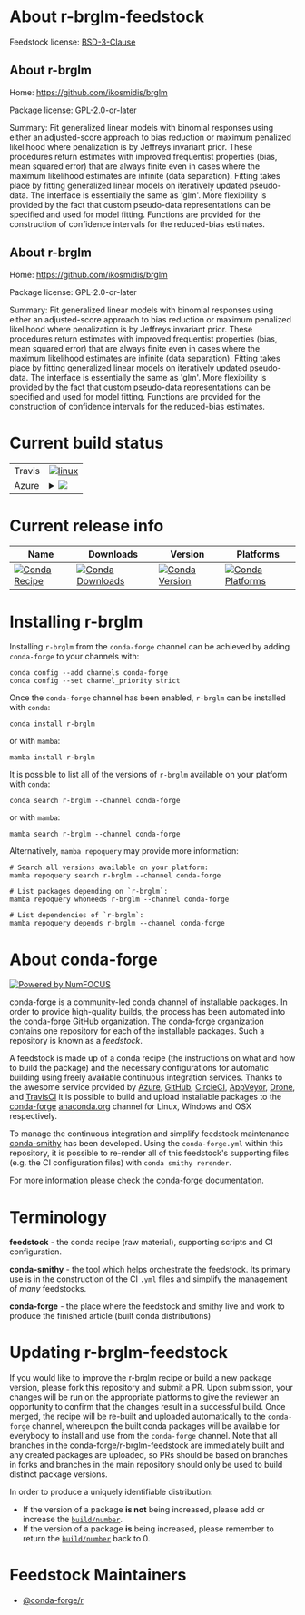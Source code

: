 About r-brglm-feedstock
=======================

Feedstock license: [BSD-3-Clause](https://github.com/conda-forge/r-brglm-feedstock/blob/main/LICENSE.txt)


About r-brglm
-------------

Home: https://github.com/ikosmidis/brglm

Package license: GPL-2.0-or-later

Summary: Fit generalized linear models with binomial responses using either an adjusted-score approach to bias reduction or maximum penalized likelihood where penalization is by Jeffreys invariant prior. These procedures return estimates with improved frequentist properties (bias, mean squared error) that are always finite even in cases where the maximum likelihood estimates are infinite (data separation). Fitting takes place by fitting generalized linear models on iteratively updated pseudo-data. The interface is essentially the same as 'glm'.  More flexibility is provided by the fact that custom pseudo-data representations can be specified and used for model fitting. Functions are provided for the construction of confidence intervals for the reduced-bias estimates.

About r-brglm
-------------

Home: https://github.com/ikosmidis/brglm

Package license: GPL-2.0-or-later

Summary: Fit generalized linear models with binomial responses using either an adjusted-score approach to bias reduction or maximum penalized likelihood where penalization is by Jeffreys invariant prior. These procedures return estimates with improved frequentist properties (bias, mean squared error) that are always finite even in cases where the maximum likelihood estimates are infinite (data separation). Fitting takes place by fitting generalized linear models on iteratively updated pseudo-data. The interface is essentially the same as 'glm'.  More flexibility is provided by the fact that custom pseudo-data representations can be specified and used for model fitting. Functions are provided for the construction of confidence intervals for the reduced-bias estimates.

Current build status
====================


<table><tr>
    <td>Travis</td>
    <td>
      <a href="https://app.travis-ci.com/conda-forge/r-brglm-feedstock">
        <img alt="linux" src="https://img.shields.io/travis/com/conda-forge/r-brglm-feedstock/main.svg?label=Linux">
      </a>
    </td>
  </tr>
    
  <tr>
    <td>Azure</td>
    <td>
      <details>
        <summary>
          <a href="https://dev.azure.com/conda-forge/feedstock-builds/_build/latest?definitionId=1014&branchName=main">
            <img src="https://dev.azure.com/conda-forge/feedstock-builds/_apis/build/status/r-brglm-feedstock?branchName=main">
          </a>
        </summary>
        <table>
          <thead><tr><th>Variant</th><th>Status</th></tr></thead>
          <tbody><tr>
              <td>linux_64_r_base4.3</td>
              <td>
                <a href="https://dev.azure.com/conda-forge/feedstock-builds/_build/latest?definitionId=1014&branchName=main">
                  <img src="https://dev.azure.com/conda-forge/feedstock-builds/_apis/build/status/r-brglm-feedstock?branchName=main&jobName=linux&configuration=linux%20linux_64_r_base4.3" alt="variant">
                </a>
              </td>
            </tr><tr>
              <td>linux_64_r_base4.4</td>
              <td>
                <a href="https://dev.azure.com/conda-forge/feedstock-builds/_build/latest?definitionId=1014&branchName=main">
                  <img src="https://dev.azure.com/conda-forge/feedstock-builds/_apis/build/status/r-brglm-feedstock?branchName=main&jobName=linux&configuration=linux%20linux_64_r_base4.4" alt="variant">
                </a>
              </td>
            </tr><tr>
              <td>linux_aarch64_r_base4.3</td>
              <td>
                <a href="https://dev.azure.com/conda-forge/feedstock-builds/_build/latest?definitionId=1014&branchName=main">
                  <img src="https://dev.azure.com/conda-forge/feedstock-builds/_apis/build/status/r-brglm-feedstock?branchName=main&jobName=linux&configuration=linux%20linux_aarch64_r_base4.3" alt="variant">
                </a>
              </td>
            </tr><tr>
              <td>linux_aarch64_r_base4.4</td>
              <td>
                <a href="https://dev.azure.com/conda-forge/feedstock-builds/_build/latest?definitionId=1014&branchName=main">
                  <img src="https://dev.azure.com/conda-forge/feedstock-builds/_apis/build/status/r-brglm-feedstock?branchName=main&jobName=linux&configuration=linux%20linux_aarch64_r_base4.4" alt="variant">
                </a>
              </td>
            </tr><tr>
              <td>linux_ppc64le_r_base4.3</td>
              <td>
                <a href="https://dev.azure.com/conda-forge/feedstock-builds/_build/latest?definitionId=1014&branchName=main">
                  <img src="https://dev.azure.com/conda-forge/feedstock-builds/_apis/build/status/r-brglm-feedstock?branchName=main&jobName=linux&configuration=linux%20linux_ppc64le_r_base4.3" alt="variant">
                </a>
              </td>
            </tr><tr>
              <td>linux_ppc64le_r_base4.4</td>
              <td>
                <a href="https://dev.azure.com/conda-forge/feedstock-builds/_build/latest?definitionId=1014&branchName=main">
                  <img src="https://dev.azure.com/conda-forge/feedstock-builds/_apis/build/status/r-brglm-feedstock?branchName=main&jobName=linux&configuration=linux%20linux_ppc64le_r_base4.4" alt="variant">
                </a>
              </td>
            </tr><tr>
              <td>osx_64_r_base4.3</td>
              <td>
                <a href="https://dev.azure.com/conda-forge/feedstock-builds/_build/latest?definitionId=1014&branchName=main">
                  <img src="https://dev.azure.com/conda-forge/feedstock-builds/_apis/build/status/r-brglm-feedstock?branchName=main&jobName=osx&configuration=osx%20osx_64_r_base4.3" alt="variant">
                </a>
              </td>
            </tr><tr>
              <td>osx_64_r_base4.4</td>
              <td>
                <a href="https://dev.azure.com/conda-forge/feedstock-builds/_build/latest?definitionId=1014&branchName=main">
                  <img src="https://dev.azure.com/conda-forge/feedstock-builds/_apis/build/status/r-brglm-feedstock?branchName=main&jobName=osx&configuration=osx%20osx_64_r_base4.4" alt="variant">
                </a>
              </td>
            </tr><tr>
              <td>win_64_r_base4.3</td>
              <td>
                <a href="https://dev.azure.com/conda-forge/feedstock-builds/_build/latest?definitionId=1014&branchName=main">
                  <img src="https://dev.azure.com/conda-forge/feedstock-builds/_apis/build/status/r-brglm-feedstock?branchName=main&jobName=win&configuration=win%20win_64_r_base4.3" alt="variant">
                </a>
              </td>
            </tr><tr>
              <td>win_64_r_base4.4</td>
              <td>
                <a href="https://dev.azure.com/conda-forge/feedstock-builds/_build/latest?definitionId=1014&branchName=main">
                  <img src="https://dev.azure.com/conda-forge/feedstock-builds/_apis/build/status/r-brglm-feedstock?branchName=main&jobName=win&configuration=win%20win_64_r_base4.4" alt="variant">
                </a>
              </td>
            </tr>
          </tbody>
        </table>
      </details>
    </td>
  </tr>
</table>

Current release info
====================

| Name | Downloads | Version | Platforms |
| --- | --- | --- | --- |
| [![Conda Recipe](https://img.shields.io/badge/recipe-r--brglm-green.svg)](https://anaconda.org/conda-forge/r-brglm) | [![Conda Downloads](https://img.shields.io/conda/dn/conda-forge/r-brglm.svg)](https://anaconda.org/conda-forge/r-brglm) | [![Conda Version](https://img.shields.io/conda/vn/conda-forge/r-brglm.svg)](https://anaconda.org/conda-forge/r-brglm) | [![Conda Platforms](https://img.shields.io/conda/pn/conda-forge/r-brglm.svg)](https://anaconda.org/conda-forge/r-brglm) |

Installing r-brglm
==================

Installing `r-brglm` from the `conda-forge` channel can be achieved by adding `conda-forge` to your channels with:

```
conda config --add channels conda-forge
conda config --set channel_priority strict
```

Once the `conda-forge` channel has been enabled, `r-brglm` can be installed with `conda`:

```
conda install r-brglm
```

or with `mamba`:

```
mamba install r-brglm
```

It is possible to list all of the versions of `r-brglm` available on your platform with `conda`:

```
conda search r-brglm --channel conda-forge
```

or with `mamba`:

```
mamba search r-brglm --channel conda-forge
```

Alternatively, `mamba repoquery` may provide more information:

```
# Search all versions available on your platform:
mamba repoquery search r-brglm --channel conda-forge

# List packages depending on `r-brglm`:
mamba repoquery whoneeds r-brglm --channel conda-forge

# List dependencies of `r-brglm`:
mamba repoquery depends r-brglm --channel conda-forge
```


About conda-forge
=================

[![Powered by
NumFOCUS](https://img.shields.io/badge/powered%20by-NumFOCUS-orange.svg?style=flat&colorA=E1523D&colorB=007D8A)](https://numfocus.org)

conda-forge is a community-led conda channel of installable packages.
In order to provide high-quality builds, the process has been automated into the
conda-forge GitHub organization. The conda-forge organization contains one repository
for each of the installable packages. Such a repository is known as a *feedstock*.

A feedstock is made up of a conda recipe (the instructions on what and how to build
the package) and the necessary configurations for automatic building using freely
available continuous integration services. Thanks to the awesome service provided by
[Azure](https://azure.microsoft.com/en-us/services/devops/), [GitHub](https://github.com/),
[CircleCI](https://circleci.com/), [AppVeyor](https://www.appveyor.com/),
[Drone](https://cloud.drone.io/welcome), and [TravisCI](https://travis-ci.com/)
it is possible to build and upload installable packages to the
[conda-forge](https://anaconda.org/conda-forge) [anaconda.org](https://anaconda.org/)
channel for Linux, Windows and OSX respectively.

To manage the continuous integration and simplify feedstock maintenance
[conda-smithy](https://github.com/conda-forge/conda-smithy) has been developed.
Using the ``conda-forge.yml`` within this repository, it is possible to re-render all of
this feedstock's supporting files (e.g. the CI configuration files) with ``conda smithy rerender``.

For more information please check the [conda-forge documentation](https://conda-forge.org/docs/).

Terminology
===========

**feedstock** - the conda recipe (raw material), supporting scripts and CI configuration.

**conda-smithy** - the tool which helps orchestrate the feedstock.
                   Its primary use is in the construction of the CI ``.yml`` files
                   and simplify the management of *many* feedstocks.

**conda-forge** - the place where the feedstock and smithy live and work to
                  produce the finished article (built conda distributions)


Updating r-brglm-feedstock
==========================

If you would like to improve the r-brglm recipe or build a new
package version, please fork this repository and submit a PR. Upon submission,
your changes will be run on the appropriate platforms to give the reviewer an
opportunity to confirm that the changes result in a successful build. Once
merged, the recipe will be re-built and uploaded automatically to the
`conda-forge` channel, whereupon the built conda packages will be available for
everybody to install and use from the `conda-forge` channel.
Note that all branches in the conda-forge/r-brglm-feedstock are
immediately built and any created packages are uploaded, so PRs should be based
on branches in forks and branches in the main repository should only be used to
build distinct package versions.

In order to produce a uniquely identifiable distribution:
 * If the version of a package **is not** being increased, please add or increase
   the [``build/number``](https://docs.conda.io/projects/conda-build/en/latest/resources/define-metadata.html#build-number-and-string).
 * If the version of a package **is** being increased, please remember to return
   the [``build/number``](https://docs.conda.io/projects/conda-build/en/latest/resources/define-metadata.html#build-number-and-string)
   back to 0.

Feedstock Maintainers
=====================

* [@conda-forge/r](https://github.com/conda-forge/r/)

